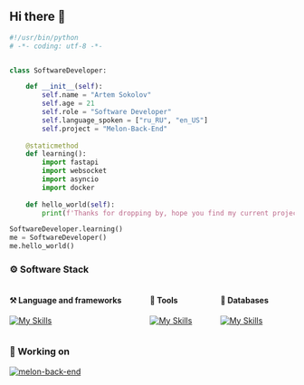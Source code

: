 ## Hi there 👋

```py
#!/usr/bin/python
# -*- coding: utf-8 -*-


class SoftwareDeveloper:

    def __init__(self):
        self.name = "Artem Sokolov"
        self.age = 21
        self.role = "Software Developer"
        self.language_spoken = ["ru_RU", "en_US"]
        self.project = "Melon-Back-End"
    
    @staticmethod
    def learning():
        import fastapi
        import websocket
        import asyncio
        import docker
        
    def hello_world(self):
        print(f'Thanks for dropping by, hope you find my current project ({self.project}) interesting')

SoftwareDeveloper.learning()
me = SoftwareDeveloper()
me.hello_world()
```

### ⚙️ Software Stack
<div style="display:flex; gap: 0 50px; flex-wrap: wrap">
<div>

#### ⚒ Language and frameworks
[![My Skills](https://skillicons.dev/icons?i=py,fastapi)](https://skillicons.dev)
</div>
<div>

#### 🔧 Tools
[![My Skills](https://skillicons.dev/icons?i=docker,jenkins,git,bash,pwsh)](https://skillicons.dev)
</div>
<div>

#### 📁 Databases
[![My Skills](https://skillicons.dev/icons?i=mongodb,postgresql)](https://skillicons.dev)
</div>
</div>

### 🏢 Working on
<a href="https://github.com/Smbrer1/melon-back-end">
  <img align="center" src="https://github-readme-stats.vercel.app/api/pin/?username=smbrer1&repo=melon-back-end&show_icons=true&line_height=27&title_color=6aa6f8&text_color=8a919a&icon_color=6aa6f8&bg_color=22272e" alt="melon-back-end" />
</a>


